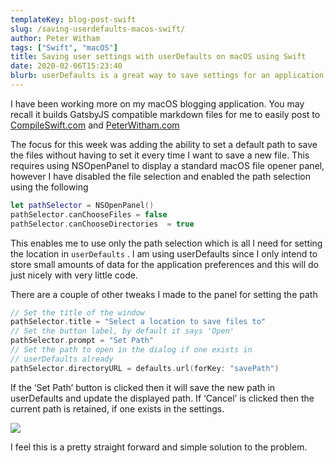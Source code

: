 ```yaml
---
templateKey: blog-post-swift
slug: /saving-userdefaults-macos-swift/
author: Peter Witham
tags: ["Swift", "macOS"]
title: Saving user settings with userDefaults on macOS using Swift
date: 2020-02-06T15:23:40
blurb: userDefaults is a great way to save settings for an application, with just a few lines of code I can save a custom path in my macOS application and access it easily.
---
```


I have been working more on my macOS blogging application. You may recall it builds GatsbyJS compatible markdown files for me to easily post to [CompileSwift.com](https://compileswift.com) and [PeterWitham.com](https://www.peterwitham.com)

The focus for this week was adding the ability to set a default path to save the files without having to set it every time I want to save a new file. This requires using NSOpenPanel to display a standard macOS file opener panel, however I have disabled the file selection and enabled the path selection using the following

```swift
let pathSelector = NSOpenPanel()
pathSelector.canChooseFiles = false
pathSelector.canChooseDirectories  = true
```

This enables me to use only the path selection which is all I need for setting the location in `userDefaults` . I am using userDefaults since I only intend to store small amounts of data for the application preferences and this will do just nicely with very little code.

There are a couple of other tweaks I made to the panel for setting the path

```swift
// Set the title of the window
pathSelector.title = "Select a location to save files to"
// Set the button label, by default it says 'Open'
pathSelector.prompt = "Set Path"
// Set the path to open in the dialog if one exists in
// userDefaults already
pathSelector.directoryURL = defaults.url(forKey: "savePath")

```

If the ‘Set Path’ button is clicked then it will save the new path in userDefaults and update the displayed path. If ‘Cancel’ is clicked then the current path is retained, if one exists in the settings.

![](/img/post_images/MetaMakerSettingsSavePath-sqd.png)

I feel this is a pretty straight forward and simple solution to the problem.
